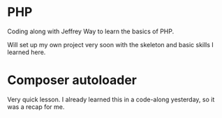 # PHP
Coding along with Jeffrey Way to learn the basics of PHP.

Will set up my own project very soon with the skeleton and basic skills I learned here.

# Composer autoloader
Very quick lesson. I already learned this in a code-along yesterday, so it was a recap for me.